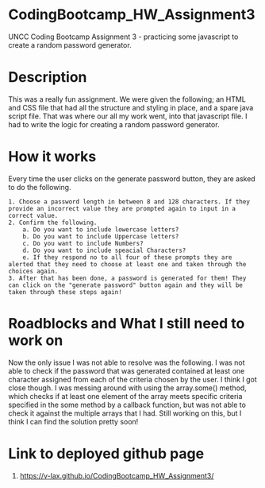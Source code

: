 # CodingBootcamp_HW_Assignment3
UNCC Coding Bootcamp Assignment 3 - practicing some javascript to create a random password generator.

# Description 
This was a really fun assignment. We were given the following; an HTML and CSS file that had all the structure and styling in place, and a spare java script file. That was where our all my work went, into that javascript file. I had to write the logic for creating a random password generator.

# How it works
Every time the user clicks on the generate password button, they are asked to do the following.
    
    1. Choose a password length in between 8 and 128 characters. If they provide an incorrect value they are prompted again to input in a correct value. 
    2. Confirm the following.
        a. Do you want to include lowercase letters?
        b. Do you want to include Uppercase letters?
        c. Do you want to include Numbers?
        d. Do you want to include speacial Characters? 
        e. If they respond no to all four of these prompts they are alerted that they need to choose at least one and taken through the choices again. 
    3. After that has been done, a password is generated for them! They can click on the "generate password" button again and they will be taken through these steps again!

# Roadblocks and What I still need to work on

Now the only issue I was not able to resolve was the following. I was not able to check if the password that was generated contained at least one character assigned from each of the criteria chosen by the user. I think I got close though. I was messing around with using the array.some() method, which checks if at least one element of the array meets specific criteria specified in the some method by a callback function, but was not able to check it against the multiple arrays that I had. Still working on this, but I think I can find the solution pretty soon! 

# Link to deployed github page
1. https://v-lax.github.io/CodingBootcamp_HW_Assignment3/